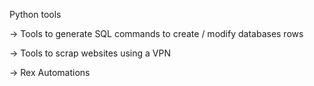 Python tools

-> Tools to generate SQL commands to create / modify databases rows


-> Tools to scrap websites using a VPN


-> Rex Automations
